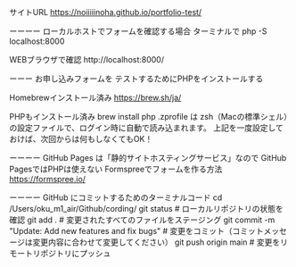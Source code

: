 サイトURL
https://noiiiiinoha.github.io/portfolio-test/

ーーーー
ローカルホストでフォームを確認する場合
ターミナルで
php -S localhost:8000

WEBブラウザで確認
http://localhost:8000/

ーーー
お申し込みフォームを
テストするためにPHPをインストールする

Homebrewインストール済み
https://brew.sh/ja/

PHPもインストール済み
brew install php
.zprofile は zsh（Macの標準シェル）の設定ファイルで、ログイン時に自動で読み込まれます。
上記を一度設定しておけば、次回からは何もしなくてもOK！

ーーーー
GitHub Pages は「静的サイトホスティングサービス」なので
GitHub PagesではPHPは使えない
Formspreeでフォームを作る方法
https://formspree.io/

ーーーー
GitHub にコミットするためのターミナルコード
cd /Users/oku_m1_air/Github/cording/
git status # ローカルリポジトリの状態を確認
git add . # 変更されたすべてのファイルをステージング
git commit -m "Update: Add new features and fix bugs" # 変更をコミット（コミットメッセージは変更内容に合わせて変更してください）
git push origin main # 変更をリモートリポジトリにプッシュ
